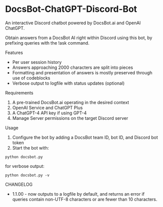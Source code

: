 # DocsBot-ChatGPT-Discord-Bot
 An interactive Discord chatbot powered by DocsBot.ai and OpenAI ChatGPT. 

Obtain answers from a DocsBot AI right within Discord using this bot, by prefixing queries with the !ask command. 

Features
- Per user session history
- Answers approaching 2000 characters are split into pieces
- Formatting and presentation of answers is mostly preserved through use of codeblocks
- Verbose output to logfile with status updates (optional)

Requirements
1. A pre-trained DocsBot.ai operating in the desired context
2. OpenAI Service and ChatGPT Plus
3. A ChatGPT-4 API key if using GPT-4
4. Manage Server permissions on the target Discord server

Usage
1. Configure the bot by adding a DocsBot team ID, bot ID, and Discord bot token
2. Start the bot with:
```
python docsbot.py
```
for verbose output:
```
python docsbot.py -v
```

CHANGELOG

- 1.1.00 - now outputs to a logfile by default, and returns an error if queries contain non-UTF-8 characters or are fewer than 10 characters.
